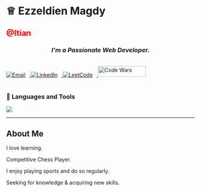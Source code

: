 <h1 align="left">&#9813; Ezzeldien Magdy</h1>
<h2 style="color:red">@Itian</h2>
<h3 align="center"><em>I'm a Passionate Web Developer.</em></h3>
<br>

  <a href="mailto:ezz.magdy30@gmail.com">
    <img style="padding-right:10px;" src="https://img.shields.io/badge/Email-b23121?logo=gmail&logoColor=white&style=for-the-badge" alt="Email" />
  </a>
  <a href="https://www.linkedin.com/in/ezzeldien-magdy-89b788282/">
    <img style="padding-right:10px;" src="https://img.shields.io/badge/LinkedIn-0a66c2?logo=linkedin&logoColor=white&style=for-the-badge" alt="LinkedIn" />
  </a>
</div>

  <a href="https://leetcode.com/u/user9644Fi/">
    <img style="padding-right:10px;" src="https://img.shields.io/badge/Leetcode-f09a1a?logo=leetcode&logoColor=white&style=for-the-badge" alt="LeetCode" />
  </a>
  
<a href="https://www.codewars.com/users/Ezzeldien">
    <img style="width:128px;height:29px;" src="https://cdn.icon-icons.com/icons2/2530/PNG/512/codewars_button_icon_151901.png" alt="Code Wars" />
  </a>
  

  <br />
  <br />

### 🧰 Languages and Tools
<img src="https://skillicons.dev/icons?i=cpp,js,ts,html,css,scss,bootstrap,tailwind,nodejs,expressjs,angular,php,laravel,java,spring,mysql,git,linux,aws,docker,postman,intellij,phpstorm&perline=12" />

  <hr style="border: none; height: 1px; background-color: #000;">

<h2>
  About Me
</h2>

I love learning.

Competitive Chess Player.

I enjoy playing sports and do so regularly.

Seeking for knowledge & acquiring new skills.
  <br />
  <br />
  <br />
